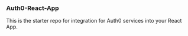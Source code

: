 ### Auth0-React-App

This is the starter repo for integration for Auth0 services into your React App. 
